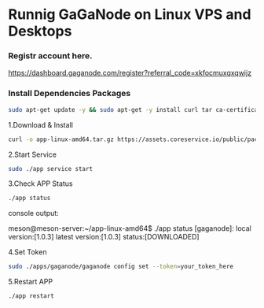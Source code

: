 # Runnig GaGaNode on Linux VPS and Desktops
### Registr account here. 
https://dashboard.gaganode.com/register?referral_code=xkfocmuxqxqwijz

### Install Dependencies Packages
```bash
sudo apt-get update -y && sudo apt-get -y install curl tar ca-certificates
```

1.Download & Install
```bash
curl -o app-linux-amd64.tar.gz https://assets.coreservice.io/public/package/22/app/1.0.3/app-1_0_3.tar.gz && tar -zxf app-linux-amd64.tar.gz && rm -f app-linux-amd64.tar.gz && cd ./app-linux-amd64 && sudo ./app service install
```
2.Start Service
```bash
sudo ./app service start
```
3.Check APP Status
```bash
./app status
```

console output:

meson@meson-server:~/app-linux-amd64$ ./app status [gaganode]: local version:[1.0.3] latest version:[1.0.3] status:[DOWNLOADED]

4.Set Token
```bash
sudo ./apps/gaganode/gaganode config set --token=your_token_here
```
5.Restart APP
```bash
./app restart
```
